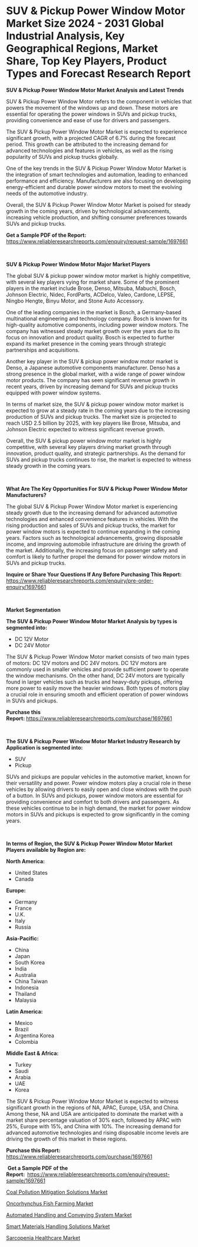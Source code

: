 <p><h1>SUV & Pickup Power Window Motor Market Size 2024 - 2031 Global Industrial Analysis, Key Geographical Regions, Market Share, Top Key Players, Product Types and Forecast Research Report</h1></p><p><strong>SUV & Pickup Power Window Motor Market Analysis and Latest Trends</strong></p>
<p><p>SUV & Pickup Power Window Motor refers to the component in vehicles that powers the movement of the windows up and down. These motors are essential for operating the power windows in SUVs and pickup trucks, providing convenience and ease of use for drivers and passengers.</p><p>The SUV & Pickup Power Window Motor Market is expected to experience significant growth, with a projected CAGR of 6.7% during the forecast period. This growth can be attributed to the increasing demand for advanced technologies and features in vehicles, as well as the rising popularity of SUVs and pickup trucks globally.</p><p>One of the key trends in the SUV & Pickup Power Window Motor Market is the integration of smart technologies and automation, leading to enhanced performance and efficiency. Manufacturers are also focusing on developing energy-efficient and durable power window motors to meet the evolving needs of the automotive industry.</p><p>Overall, the SUV & Pickup Power Window Motor Market is poised for steady growth in the coming years, driven by technological advancements, increasing vehicle production, and shifting consumer preferences towards SUVs and pickup trucks.</p></p>
<p><strong>Get a Sample PDF of the Report:&nbsp;</strong> <a href="https://www.reliableresearchreports.com/enquiry/request-sample/1697661">https://www.reliableresearchreports.com/enquiry/request-sample/1697661</a></p>
<p>&nbsp;</p>
<p><strong>SUV & Pickup Power Window Motor Major Market Players</strong></p>
<p><p>The global SUV & pickup power window motor market is highly competitive, with several key players vying for market share. Some of the prominent players in the market include Brose, Denso, Mitsuba, Mabuchi, Bosch, Johnson Electric, Nidec, FordParts, ACDelco, Valeo, Cardone, LEPSE, Ningbo Hengte, Binyu Motor, and Stone Auto Accessory.</p><p>One of the leading companies in the market is Bosch, a Germany-based multinational engineering and technology company. Bosch is known for its high-quality automotive components, including power window motors. The company has witnessed steady market growth over the years due to its focus on innovation and product quality. Bosch is expected to further expand its market presence in the coming years through strategic partnerships and acquisitions.</p><p>Another key player in the SUV & pickup power window motor market is Denso, a Japanese automotive components manufacturer. Denso has a strong presence in the global market, with a wide range of power window motor products. The company has seen significant revenue growth in recent years, driven by increasing demand for SUVs and pickup trucks equipped with power window systems.</p><p>In terms of market size, the SUV & pickup power window motor market is expected to grow at a steady rate in the coming years due to the increasing production of SUVs and pickup trucks. The market size is projected to reach USD 2.5 billion by 2025, with key players like Brose, Mitsuba, and Johnson Electric expected to witness significant revenue growth.</p><p>Overall, the SUV & pickup power window motor market is highly competitive, with several key players driving market growth through innovation, product quality, and strategic partnerships. As the demand for SUVs and pickup trucks continues to rise, the market is expected to witness steady growth in the coming years.</p></p>
<p>&nbsp;</p>
<p><strong>What Are The Key Opportunities For SUV & Pickup Power Window Motor Manufacturers?</strong></p>
<p><p>The global SUV & Pickup Power Window Motor market is experiencing steady growth due to the increasing demand for advanced automotive technologies and enhanced convenience features in vehicles. With the rising production and sales of SUVs and pickup trucks, the market for power window motors is expected to continue expanding in the coming years. Factors such as technological advancements, growing disposable income, and improving automobile infrastructure are driving the growth of the market. Additionally, the increasing focus on passenger safety and comfort is likely to further propel the demand for power window motors in SUVs and pickup trucks.</p></p>
<p><strong>Inquire or Share Your Questions If Any Before Purchasing This Report:</strong> <a href="https://www.reliableresearchreports.com/enquiry/pre-order-enquiry/1697661">https://www.reliableresearchreports.com/enquiry/pre-order-enquiry/1697661</a></p>
<p>&nbsp;</p>
<p><strong>Market Segmentation</strong></p>
<p><strong>The SUV & Pickup Power Window Motor Market Analysis by types is segmented into:</strong></p>
<p><ul><li>DC 12V Motor</li><li>DC 24V Motor</li></ul></p>
<p><p>The SUV & Pickup Power Window Motor market consists of two main types of motors: DC 12V motors and DC 24V motors. DC 12V motors are commonly used in smaller vehicles and provide sufficient power to operate the window mechanisms. On the other hand, DC 24V motors are typically found in larger vehicles such as trucks and heavy-duty pickups, offering more power to easily move the heavier windows. Both types of motors play a crucial role in ensuring smooth and efficient operation of power windows in SUVs and pickups.</p></p>
<p><strong>Purchase this Report:&nbsp;</strong><a href="https://www.reliableresearchreports.com/purchase/1697661">https://www.reliableresearchreports.com/purchase/1697661</a></p>
<p>&nbsp;</p>
<p><strong>The SUV & Pickup Power Window Motor Market Industry Research by Application is segmented into:</strong></p>
<p><ul><li>SUV</li><li>Pickup</li></ul></p>
<p><p>SUVs and pickups are popular vehicles in the automotive market, known for their versatility and power. Power window motors play a crucial role in these vehicles by allowing drivers to easily open and close windows with the push of a button. In SUVs and pickups, power window motors are essential for providing convenience and comfort to both drivers and passengers. As these vehicles continue to be in high demand, the market for power window motors in SUVs and pickups is expected to grow significantly in the coming years.</p></p>
<p>&nbsp;</p>
<p><strong>In terms of Region, the SUV & Pickup Power Window Motor Market Players available by Region are:</strong></p>
<p>
    <p> <strong> North America: </strong>
        <ul>
            <li>United States</li>
            <li>Canada</li>
        </ul>
        </p> 
    <p> <strong> Europe: </strong>
        <ul>
            <li>Germany</li>
            <li>France</li>
            <li>U.K.</li>
            <li>Italy</li>
            <li>Russia</li>
        </ul>
        </p> 
    <p> <strong> Asia-Pacific: </strong>
        <ul>
            <li>China</li>
            <li>Japan</li>
            <li>South Korea</li>
            <li>India</li>
            <li>Australia</li>
            <li>China Taiwan</li>
            <li>Indonesia</li>
            <li>Thailand</li>
            <li>Malaysia</li>
        </ul>
        </p> 
    <p> <strong> Latin America: </strong>
        <ul>
            <li>Mexico</li>
            <li>Brazil</li>
            <li>Argentina Korea</li>
            <li>Colombia</li>
        </ul>
        </p> 
    <p> <strong> Middle East & Africa: </strong>
        <ul>
            <li>Turkey</li>
            <li>Saudi</li>
            <li>Arabia</li>
            <li>UAE</li>
            <li>Korea</li>
        </ul>
    </p>
    </p>
<p><p>The SUV & Pickup Power Window Motor Market is expected to witness significant growth in the regions of NA, APAC, Europe, USA, and China. Among these, NA and USA are anticipated to dominate the market with a market share percentage valuation of 30% each, followed by APAC with 25%, Europe with 15%, and China with 10%. The increasing demand for advanced automotive technologies and rising disposable income levels are driving the growth of this market in these regions.</p></p>
<p><strong>Purchase this Report: </strong><a href="https://www.reliableresearchreports.com/purchase/1697661">https://www.reliableresearchreports.com/purchase/1697661</a></p>
<p>&nbsp;<strong>Get a Sample PDF of the Report:&nbsp;&nbsp;</strong><a href="https://www.reliableresearchreports.com/enquiry/request-sample/1697661">https://www.reliableresearchreports.com/enquiry/request-sample/1697661</a></p>
<p><strong></strong></p>
<p><p><a href="https://medium.com/p/70b3a72bcd43/edit">Coal Pollution Mitigation Solutions Market</a></p><p><a href="https://medium.com/p/196c10c14573/edit">Oncorhynchus Fish Farming Market</a></p><p><a href="https://medium.com/p/e052a8284855/edit">Automated Handling and Conveying System Market</a></p><p><a href="https://medium.com/p/2aef80bc67dd/edit">Smart Materials Handling Solutions Market</a></p><p><a href="https://medium.com/p/a50f7bd47829/edit">Sarcopenia Healthcare Market</a></p></p>